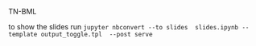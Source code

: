 TN-BML

to show the slides run `jupyter nbconvert --to slides  slides.ipynb --template output_toggle.tpl  --post serve`

